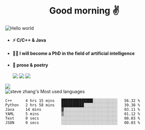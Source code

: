 <h1 align="center">Good morning ✌️</h1>
<img src="https://s2.loli.net/2022/03/01/VS1OL5wEHYmTKAg.jpg" alt="Hello world"  >
<p align="center"> 

- #### ⚡  C/C++ & Java
- #### 🧑‍🎓  I will become a PhD in the field of artificial intelligence
- #### 📕  prose & poetry
  
  ![](https://img.shields.io/badge/python-3.9-orange?style=for-the—badge&logo=python&logoColor=orange)
  ![](https://img.shields.io/badge/C++-20-pink?style=for-the—badge&logo=C&logoColor=pink)
  ![](https://img.shields.io/badge/java-15-red?style=for-the—badge&logo=java&logoColor=red)


  
![](https://github-readme-stats.vercel.app/api?username=xun-girl&show_icons=true)    
![steve zhang's Most used languages](https://github-readme-stats.vercel.app/api/top-langs/?username=xun-girl&layout=compact&hide_border=true&langs_count=10)   


<!--START_SECTION:waka-->

```text
C++      4 hrs 15 mins   ██████████████░░░░░░░░░░░   56.32 %
Python   2 hrs 58 mins   ██████████░░░░░░░░░░░░░░░   39.38 %
Java     14 mins         ▓░░░░░░░░░░░░░░░░░░░░░░░░   03.11 %
YAML     5 mins          ▒░░░░░░░░░░░░░░░░░░░░░░░░   01.12 %
Text     0 secs          ░░░░░░░░░░░░░░░░░░░░░░░░░   00.03 %
JSON     0 secs          ░░░░░░░░░░░░░░░░░░░░░░░░░   00.03 %
```

<!--END_SECTION:waka-->

